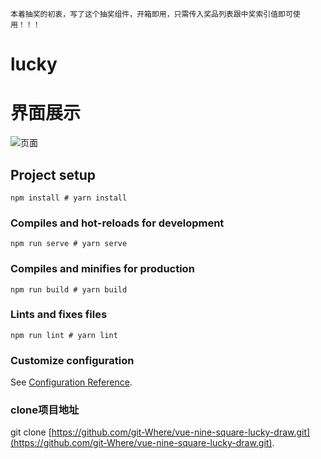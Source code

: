 `本着抽奖的初衷，写了这个抽奖组件，开箱即用，只需传入奖品列表跟中奖索引值即可使用！！！`
# lucky

# 界面展示
![页面](https://github-other.oss-cn-beijing.aliyuncs.com/nine.jpg?versionId=CAEQDhiBgMCq6Y7EuxciIGJkZTFhYTEwZjc2NDQ1NGFhMWJlY2IwM2E5YzQ1Njcy)

## Project setup
```
npm install # yarn install
```

### Compiles and hot-reloads for development
```
npm run serve # yarn serve
```

### Compiles and minifies for production
```
npm run build # yarn build
```

### Lints and fixes files
```
npm run lint # yarn lint
```

### Customize configuration
See [Configuration Reference](https://cli.vuejs.org/config/).

### clone项目地址
git clone [https://github.com/git-Where/vue-nine-square-lucky-draw.git](https://github.com/git-Where/vue-nine-square-lucky-draw.git).